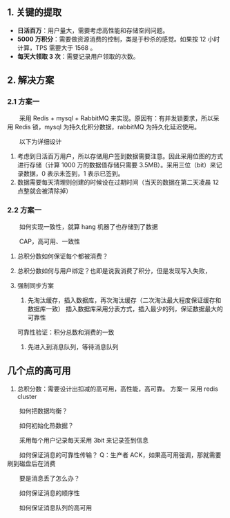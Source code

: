 ## 1. 关键的提取

* **日活百万**：用户量大，需要考虑高性能和存储空间问题。
* **5000 万积分**：需要做资源消费的控制，类是于秒杀的感觉。如果按 12 小时计算，TPS 需要大于 1568 。
* **每天大领取 3 次**：需要记录用户领取的次数。

## 2. 解决方案

### 2.1 方案一

　　采用 Redis + mysql + RabbitMQ 来实现。原因有：有并发锁要求，所以采用 Redis 锁，mysql 为持久化积分数据，rabbitMQ 为持久化延迟使用。

　　以下为详细设计

1. 考虑到日活百万用户，所以存储用户签到数据需要注意。因此采用位图的方式进行存储（计算 1000 万的数据值存储只需要 3.5MB）。采用三位（bit）来记录数据，0 表示未签到，1 表示已签到。
2. 数据需要每天清理则创建的时候设在过期时间（当天的数据在第二天凌晨 12 点整就会被清除掉）

### 2.2 方案一

　　如何实现一致性，就算 hang 机器了也存储到了数据

　　CAP，高可用、一致性

1. 总积分数如何保证每个都被消费？
2. 总积分数如何与用户绑定？也即是说我消费了积分，但是发现写入失败，
3. 强制同步方案
   1. 先淘汰缓存，插入数据库，再次淘汰缓存（二次淘汰最大程度保证缓存和数据库一致）
      插入数据库采用分表方式，插入最少的列，保证数据最大的可靠性

   可靠性验证：积分总数和消费的一致
   1. 先进入到消息队列，等待消息队列

## 几个点的高可用

1. 总积分数：需要设计出扣减的高可用，高性能，高可靠。
   方案一
   采用 redis cluster

　　如何把数据均衡？

　　如何初始化热数据？

　　采用每个用户记录每天采用 3bit 来记录签到信息

　　如何保证消息的可靠性传输？
Q：生产者 ACK，如果高可用强调，那就需要刷到磁盘后在消费

　　要是消息丢了怎么办？

　　如何保证消息的顺序性

　　如何保证消息队列的高可用
